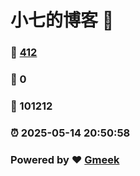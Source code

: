 # 小七的博客 :link:  
### :page_facing_up: [412](/tag.html) 
### :speech_balloon: 0 
### :hibiscus: 101212 
### :alarm_clock: 2025-05-14 20:50:58 
### Powered by :heart: [Gmeek](https://github.com/Meekdai/Gmeek)
